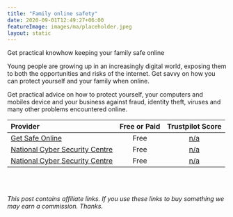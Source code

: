 ```yaml
---
title: "Family online safety"
date: 2020-09-01T12:49:27+06:00
featureImage: images/ma/placeholder.jpeg
layout: static
---
```


Get practical knowhow keeping your family safe online

Young people are growing up in an increasingly digital world, exposing them to both the opportunities and risks of the internet. Get savvy on how you can protect yourself and your family when online.

Get practical advice on how to protect yourself, your computers and mobiles device and your business against fraud, identity theft, viruses and many other problems encountered online.

| Provider      | Free or Paid  |  Trustpilot Score  |
| :-----------          | :--------------:      |  :--------------:         |
| [Get Safe Online](https://www.getsafeonline.org/personal/article-category/safeguarding-children/) | Free | [n/a](n/a) | 
| [National Cyber Security Centre](https://www.ncsc.gov.uk/section/information-for/individuals-families) | Free | [n/a](n/a) | 
| [National Cyber Security Centre](https://www.ncsc.gov.uk/collection/cybersprinters) | Free | [n/a](n/a) | 
  

<br/><br/>

*This post contains affiliate links. If you use these links to buy something we may
earn a commission. Thanks.*






